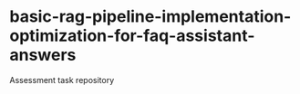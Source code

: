 # basic-rag-pipeline-implementation-optimization-for-faq-assistant-answers
Assessment task repository
